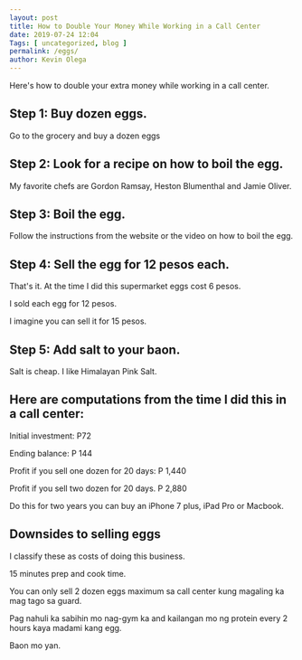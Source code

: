 ```yaml
--- 
layout: post 
title: How to Double Your Money While Working in a Call Center
date: 2019-07-24 12:04
Tags: [ uncategorized, blog ]
permalink: /eggs/ 
author: Kevin Olega 
--- 
```

Here's how to double your extra money while working in a call center.

## Step 1: Buy dozen eggs. 

Go to the grocery and buy a dozen eggs

## Step 2: Look for a recipe on how to boil the egg. 

My favorite chefs are Gordon Ramsay, Heston Blumenthal and Jamie Oliver.

## Step 3: Boil the egg. 

Follow the instructions from the website or the video on how to boil the egg.

## Step 4: Sell the egg for 12 pesos each.

That's it. At the time I did this supermarket eggs cost 6 pesos. 

I sold each egg for 12 pesos.

I imagine you can sell it for 15 pesos.

## Step 5: Add salt to your baon. 

Salt is cheap. I like Himalayan Pink Salt.

## Here are computations from the time I did this in a call center:

Initial investment: P72

Ending balance: P 144

Profit if you sell one dozen for 20 days: P 1,440

Profit if you sell two dozen for 20 days. P 2,880

Do this for two years you can buy an iPhone 7 plus, iPad Pro or Macbook.

## Downsides to selling eggs

I classify these as costs of doing this business.

15 minutes prep and cook time.

You can only sell 2 dozen eggs maximum sa call center kung magaling ka mag tago sa guard.

Pag nahuli ka sabihin mo nag-gym ka and kailangan mo ng protein every 2 hours kaya madami kang egg. 

Baon mo yan.